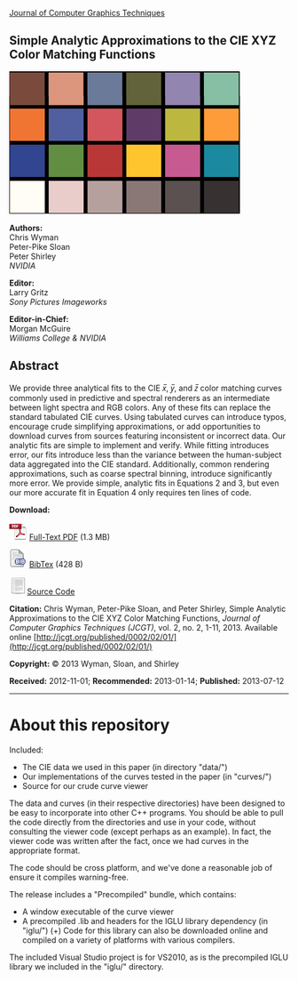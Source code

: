 
[Journal of Computer Graphics Techniques](http://jcgt.org/published/0002/02/01/ "Permalink to Journal of Computer Graphics Techniques")


## Simple Analytic Approximations to the CIE XYZ Color Matching Functions

![icon](icon.png)

**Authors:**  
Chris Wyman  
Peter-Pike Sloan  
Peter Shirley  
_NVIDIA_

**Editor:**  
Larry Gritz  
_Sony Pictures Imageworks_

**Editor-in-Chief:**  
Morgan&nbsp;McGuire  
_Williams&nbsp;College&nbsp;&amp; NVIDIA_

## Abstract

We provide three analytical fits to the CIE _x̅_, _y̅_, and _z̅_ color matching curves commonly used in predictive and spectral renderers as an intermediate between light spectra and RGB colors. Any of these fits can replace the standard tabulated CIE curves. Using tabulated curves can introduce typos, encourage crude simplifying approximations, or add opportunities to download curves from sources featuring inconsistent or incorrect data. Our analytic fits are simple to implement and verify. While fitting introduces error, our fits introduce less than the variance between the human-subject data aggregated into the CIE standard. Additionally, common rendering approximations, such as coarse spectral binning, introduce significantly more error. We provide simple, analytic fits in Equations 2 and 3, but even our more accurate fit in Equation 4 only requires ten lines of code.


**Download:**

![pdf](pdficon_large.png) [Full-Text PDF](http://jcgt.org/published/0002/02/01/paper.pdf) (1.3 MB)

![bibtex](bibtex-icon.png) [BibTex](http://jcgt.org/published/0002/02/01/bibtex.bib) (428 B)

![source](file-icon.png)[Source Code](releases)


**Citation:** Chris Wyman, Peter-Pike Sloan, and Peter Shirley, Simple Analytic Approximations to the CIE XYZ Color Matching Functions, _Journal of Computer Graphics Techniques (JCGT)_, vol. 2, no. 2, 1-11, 2013. Available online [http://jcgt.org/published/0002/02/01/](http://jcgt.org/published/0002/02/01/)

**Copyright:** © 2013 Wyman, Sloan, and Shirley

**Received:** 2012-11-01; **Recommended:** 2013-01-14; **Published:** 2013-07-12


---

# About this repository

Included:

  * The CIE data we used in this paper (in directory "data/")
  * Our implementations of the curves tested in the paper (in "curves/")
  * Source for our crude curve viewer

The data and curves (in their respective directories) have been designed to
be easy to incorporate into other C++ programs.  You should be able to pull the
code directly from the directories and use in your code, without consulting
the viewer code (except perhaps as an example).  In fact, the viewer code was
written after the fact, once we had curves in the appropriate format.

The code should be cross platform, and we've done a reasonable job of ensure it
compiles warning-free.  

The release includes a "Precompiled" bundle, which contains:

  * A window executable of the curve viewer
  * A precompiled .lib and headers for the IGLU library dependency (in "iglu/")
     (+) Code for this library can also be downloaded online and compiled on
         a variety of platforms with various compilers.

The included Visual Studio project is for VS2010, as is the precompiled IGLU
library we included in the "iglu/" directory.



